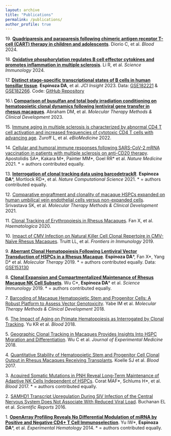 ```yaml
---
layout: archive
title: "Publications"
permalink: /publications/
author_profile: true
---
```


19\. [**Quadriparesis and paraparesis following chimeric antigen receptor T-cell (CART) therapy in children and adolescents**](https://doi.org/10.1182/blood.2024023933). Diorio C, et al. _Blood_ 2024.

18\. [**Oxidative phosphorylation regulates B cell effector cytokines and promotes inflammation in multiple sclerosis**](https://doi.org/10.1126/sciimmunol.adk0865). Li R, et al. _Science Immunology_ 2024.

17\. [**Distinct stage-specific transcriptional states of B cells in human tonsillar tissue**](https://doi.org/10.1172/jci.insight.155199). **Espinoza DA**, et al. _JCI Insight_ 2023. Data: [GSE182221](https://www.ncbi.nlm.nih.gov/geo/query/acc.cgi?acc=GSE182221) & [GSE182266](https://www.ncbi.nlm.nih.gov/geo/query/acc.cgi?acc=GSE182266). Code: [GitHub Repository](https://github.com/diegoalexespi/espinozada-tonsil-paper-2021)

16.\ [**Comparison of busulfan and total body irradiation conditioning on hematopoietic clonal dynamics following lentiviral gene transfer in rhesus macaques**](https://doi.org/10.1182/blood.2024023933). Abraham DM, et al. _Molecular Therapy Methods & Clinical Development_ 2023.

15\. [Immune aging in multiple sclerosis is characterized by abnormal CD4 T cell activation and increased frequencies of cytotoxic CD4 T cells with advancing age](https://doi.org/10.1016/j.ebiom.2022.104179). Zuroff L, et al. _eBioMedicine_ 2022.

14\. [Cellular and humoral immune responses following SARS-CoV-2 mRNA vaccination in patients with multiple sclerosis on anti-CD20 therapy](https://doi.org/10.1038/s41591-021-01507-2). Apostolidis SA\*, Kakara M\*, Painter MM\*, Goel RR\* et al. _Nature Medicine_ 2021. \* = authors contributed equally.

13\. [**Interrogation of clonal tracking data using barcodetrackR**](https://doi.org/10.1038/s43588-021-00057-4). **Espinoza DA**\*, Mortlock RD\*, et al. _Nature Computational Science_ 2021. \* = authors contributed equally.

12\. [Comparative engraftment and clonality of macaque HSPCs expanded on human umbilical vein endothelial cells versus non-expanded cells](https://doi.org/10.1016/j.omtm.2021.02.009). Srivastava SK, et al. _Molecular Therapy Methods & Clinical Development_ 2021.

11\. [Clonal Tracking of Erythropoiesis in Rhesus Macaques](https://doi.org/10.3324/haematol.2019.231811). Fan X, et al. _Haematologica_ 2020.

10\. [Impact of CMV Infection on Natural Killer Cell Clonal Repertoire in CMV-Naïve Rhesus Macaques](https://doi.org/10.3389/fimmu.2019.02381). Truitt LL, et al. _Frontiers in Immunology_ 2019.

9\. [**Aberrant Clonal Hematopoiesis Following Lentiviral Vector Transduction of HSPCs in a Rhesus Macaque**](https://doi.org/10.1016/j.ymthe.2019.04.003). **Espinoza DA**\*, Fan X\*, Yang D\* et al. _Molecular Therapy_ 2019. \* = authors contributed equally. Data: [GSE153130](https://www.ncbi.nlm.nih.gov/geo/query/acc.cgi?acc=GSE153130)

8\. [**Clonal Expansion and Compartmentalized Maintenance of Rhesus Macaque NK Cell Subsets**](https://doi.org/10.1126/sciimmunol.aat9781). Wu C\*, **Espinoza DA**\* et al. _Science Immunology_ 2019. \* = authors contributed equally.

7\. [Barcoding of Macaque Hematopoietic Stem and Progenitor Cells: A Robust Platform to Assess Vector Genotoxicity](https://doi.org/10.1016/j.omtm.2018.10.009). Yabe IM et al. _Molecular Therapy Methods & Clinical Development_ 2018.

6\. [The Impact of Aging on Primate Hematopoiesis as Interrogated by Clonal Tracking](https://doi.org/10.1182/blood-2017-08-802033). Yu KR et al. _Blood_ 2018.

5\. [Geographic Clonal Tracking in Macaques Provides Insights Into HSPC Migration and Differentiation](https://doi.org/10.1084/jem.20171341). Wu C et al. _Journal of Experimental Medicine_ 2018.

4\. [Quantitative Stability of Hematopoietic Stem and Progenitor Cell Clonal Output in Rhesus Macaques Receiving Transplants](https://doi.org/10.1182/blood-2016-07-728691). Koelle SJ et al. _Blood_ 2017.

3\. [Acquired Somatic Mutations in PNH Reveal Long-Term Maintenance of Adaptive NK Cells Independent of HSPCs](https://doi.org/10.1182/blood-2016-08-734285). Corat MAF\*, Schlums H\*, et al. _Blood_ 2017. \* = authors contributed equally.

2\. [SAMHD1 Transcript Upregulation During SIV Infection of the Central Nervous System Does Not Associate With Reduced Viral Load](https://doi.org/10.1038/srep22629). Buchanan EL et al. _Scientific Reports_ 2016.

1\. [**OpenArray Profiling Reveals No Differential Modulation of miRNA by Positive and Negative CD4+ T Cell Immunoselection**](https://doi.org/10.1016/j.exphem.2013.09.011). Yu IW\*, **Espinoza DA**\*, et al. _Experimental Hematology_ 2014. \* = authors contributed equally.

